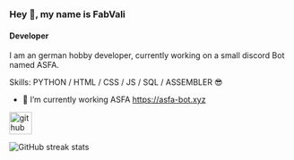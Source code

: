 ### Hey 👋, my name is FabVali
#### Developer
I am an german hobby developer, currently working on a small discord Bot named ASFA.

Skills: PYTHON / HTML / CSS / JS / SQL / ASSEMBLER 😎

- 🔭 I’m currently working ASFA
https://asfa-bot.xyz


[<img src='https://cdn.jsdelivr.net/npm/simple-icons@3.0.1/icons/github.svg' alt='github' height='40'>](https://github.com/fabvali)  

![GitHub streak stats](https://streak-stats.demolab.com/?user=fabvali)  


<!--
**FabVali/fabvali** is a ✨ _special_ ✨ repository because its `README.md` (this file) appears on your GitHub profile.

-->
